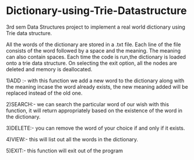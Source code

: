 # Dictionary-using-Trie-Datastructure
3rd sem Data Structures project to implement a real world dictionary using Trie data structure.

All the words of the dictionary are stored in a .txt file. Each line of the file consists of the word followed by a space and the meaning. The meaning can also contain spaces. Each time the code is run,the dictionary is loaded onto a trie data structure. On selecting the exit option, all the nodes are deleted and memory is deallocated.

1)ADD :- with this function we add a new word to the
dictionary along with the meaning incase the word
already exists, the new meaning added will be replaced
instead of the old one.

2)SEARCH:- we can search the particular word of our
wish with this function, it will return appropriately based on
the existence of the word in the dictionary.

3)DELETE:- you can remove the word of your choice if
and only if it exists.

4)VIEW:- this will list out all the words in the dictionary.

5)EXIT:- this function will exit out of the program

